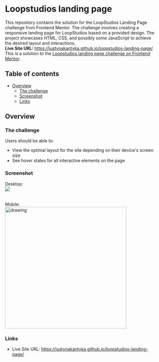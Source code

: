 # Loopstudios landing page

This repository contains the solution for the LoopStudios Landing Page challenge from Frontend Mentor. The challenge involves creating a responsive landing page for LoopStudios based on a provided design. The project showcases HTML, CSS, and possibly some JavaScript to achieve the desired layout and interactions. \
<b>Live Site URL:</b> https://justynakantyka.github.io/loopstudios-landing-page/ \
This is a solution to the [Loopstudios landing page challenge on Frontend Mentor](https://www.frontendmentor.io/challenges/loopstudios-landing-page-N88J5Onjw). 

## Table of contents

- [Overview](#overview)
  - [The challenge](#the-challenge)
  - [Screenshot](#screenshot)
  - [Links](#links)

## Overview

### The challenge

Users should be able to:

- View the optimal layout for the site depending on their device's screen size
- See hover states for all interactive elements on the page

### Screenshot
Desktop:\
![](./screenshots/desktop.jpg)
\
\
\
Mobile:\
<img src="./screenshots/mobile.png" alt="drawing" style="width:400px;"/>

### Links

- Live Site URL: https://justynakantyka.github.io/loopstudios-landing-page/
